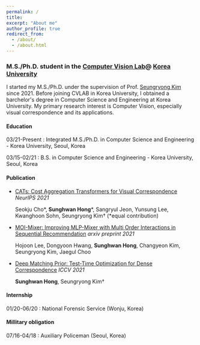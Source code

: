 ```yaml
---
permalink: /
title: 
excerpt: "About me"
author_profile: true
redirect_from: 
  - /about/
  - /about.html
---
```

### M.S./Ph.D. student in the [Computer Vision Lab](https://cvlab.korea.ac.kr/ "cvlab")@ [Korea University](https://info.korea.edu/en_info/index.do "korea")

I started my M.S./Ph.D. under the supervision of Prof. [Seungryong Kim](https://seungryong.github.io/) since 2021. Before joining CVLAB in Korea University, 
I obtained a barchelor's degree in Computer Science and Engineering at Korea University. My primary research interest is Computer Vision, especially visual correspondence and its applications. 

#### Education
03/21-Present 
:   Integrated M.S./Ph.D. in Computer Science and Engineering - Korea University, Seoul, Korea

03/15-02/21 
:   B.S. in Computer Science and Engineering - Korea University, Seoul, Korea

#### Publication
 
* [CATs: Cost Aggregation Transformers for Visual Correspondence](https://arxiv.org/abs/2106.03090) _NeurIPS 2021_

  Seokju Cho\*, **Sunghwan Hong**\*, Sangryul Jeon, Yunsung Lee, Kwanghoon Sohn, Seungryong Kim† (\*equal contribution)

* [MOI-Mixer: Improving MLP-Mixer with Multi Order Interactions in Sequential Recommendation](https://arxiv.org/abs/2108.07505) _arxiv preprint 2021_ 

  Hojoon Lee, Dongyoon Hwang, **Sunghwan Hong**, Changyeon Kim, Seungryong Kim, Jaegul Choo

* [Deep Matching Prior: Test-Time Optimization for Dense Correspondence](https://arxiv.org/abs/2106.03090) _ICCV 2021_

  **Sunghwan Hong**, Seungryong Kim†

#### Internship

01/20-06/20 
:   National Forensic Service (Wonju, Korea)

#### Millitary obligation
07/16-04/18 
:   Auxiliary Policeman (Seoul, Korea)